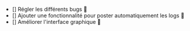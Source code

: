 - [] Régler les différents bugs 🐛
- [] Ajouter une fonctionnalité pour poster automatiquement les logs 🚀
- [] Améliorer l'interface graphique 🎨
